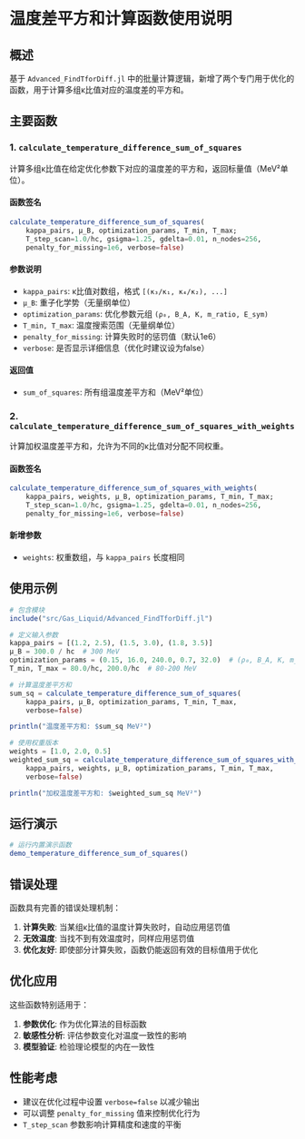 # 温度差平方和计算函数使用说明

## 概述
基于 `Advanced_FindTforDiff.jl` 中的批量计算逻辑，新增了两个专门用于优化的函数，用于计算多组κ比值对应的温度差的平方和。

## 主要函数

### 1. `calculate_temperature_difference_sum_of_squares`

计算多组κ比值在给定优化参数下对应的温度差的平方和，返回标量值（MeV²单位）。

#### 函数签名
```julia
calculate_temperature_difference_sum_of_squares(
    kappa_pairs, μ_B, optimization_params, T_min, T_max;
    T_step_scan=1.0/hc, gsigma=1.25, gdelta=0.01, n_nodes=256,
    penalty_for_missing=1e6, verbose=false)
```

#### 参数说明
- `kappa_pairs`: κ比值对数组，格式 `[(κ₃/κ₁, κ₄/κ₂), ...]`
- `μ_B`: 重子化学势（无量纲单位）
- `optimization_params`: 优化参数元组 `(ρ₀, B_A, K, m_ratio, E_sym)`
- `T_min, T_max`: 温度搜索范围（无量纲单位）
- `penalty_for_missing`: 计算失败时的惩罚值（默认1e6）
- `verbose`: 是否显示详细信息（优化时建议设为false）

#### 返回值
- `sum_of_squares`: 所有组温度差平方和（MeV²单位）

### 2. `calculate_temperature_difference_sum_of_squares_with_weights`

计算加权温度差平方和，允许为不同的κ比值对分配不同权重。

#### 函数签名
```julia
calculate_temperature_difference_sum_of_squares_with_weights(
    kappa_pairs, weights, μ_B, optimization_params, T_min, T_max;
    T_step_scan=1.0/hc, gsigma=1.25, gdelta=0.01, n_nodes=256,
    penalty_for_missing=1e6, verbose=false)
```

#### 新增参数
- `weights`: 权重数组，与 `kappa_pairs` 长度相同

## 使用示例

```julia
# 包含模块
include("src/Gas_Liquid/Advanced_FindTforDiff.jl")

# 定义输入参数
kappa_pairs = [(1.2, 2.5), (1.5, 3.0), (1.8, 3.5)]
μ_B = 300.0 / hc  # 300 MeV
optimization_params = (0.15, 16.0, 240.0, 0.7, 32.0)  # (ρ₀, B_A, K, m_ratio, E_sym)
T_min, T_max = 80.0/hc, 200.0/hc  # 80-200 MeV

# 计算温度差平方和
sum_sq = calculate_temperature_difference_sum_of_squares(
    kappa_pairs, μ_B, optimization_params, T_min, T_max,
    verbose=false)

println("温度差平方和: $sum_sq MeV²")

# 使用权重版本
weights = [1.0, 2.0, 0.5]
weighted_sum_sq = calculate_temperature_difference_sum_of_squares_with_weights(
    kappa_pairs, weights, μ_B, optimization_params, T_min, T_max,
    verbose=false)

println("加权温度差平方和: $weighted_sum_sq MeV²")
```

## 运行演示

```julia
# 运行内置演示函数
demo_temperature_difference_sum_of_squares()
```

## 错误处理

函数具有完善的错误处理机制：
1. **计算失败**: 当某组κ比值的温度计算失败时，自动应用惩罚值
2. **无效温度**: 当找不到有效温度时，同样应用惩罚值
3. **优化友好**: 即使部分计算失败，函数仍能返回有效的目标值用于优化

## 优化应用

这些函数特别适用于：
1. **参数优化**: 作为优化算法的目标函数
2. **敏感性分析**: 评估参数变化对温度一致性的影响
3. **模型验证**: 检验理论模型的内在一致性

## 性能考虑

- 建议在优化过程中设置 `verbose=false` 以减少输出
- 可以调整 `penalty_for_missing` 值来控制优化行为
- `T_step_scan` 参数影响计算精度和速度的平衡